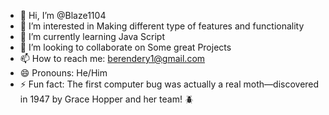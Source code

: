 - 👋 Hi, I’m @Blaze1104
- 👀 I’m interested in Making different type of features and functionality 
- 🌱 I’m currently learning Java Script
- 💞️ I’m looking to collaborate on Some great Projects
- 📫 How to reach me: berendery1@gmail.com
- 😄 Pronouns: He/Him
- ⚡ Fun fact: The first computer bug was actually a real moth—discovered in 1947 by Grace Hopper and her team! 🪲


